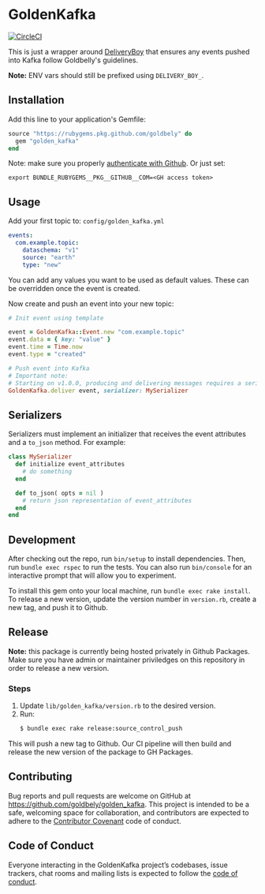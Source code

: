 # GoldenKafka

[![CircleCI](https://dl.circleci.com/status-badge/img/gh/Goldbely/golden_kafka/tree/main.svg?style=svg)](https://dl.circleci.com/status-badge/redirect/gh/Goldbely/golden_kafka/tree/main)

This is just a wrapper around [DeliveryBoy](https://github.com/zendesk/delivery_boy) that ensures any events pushed into Kafka follow Goldbelly's guidelines.

**Note:** ENV vars should still be prefixed using `DELIVERY_BOY_`.

## Installation

Add this line to your application's Gemfile:

```ruby
source "https://rubygems.pkg.github.com/goldbely" do
  gem "golden_kafka"
end
```

Note: make sure you properly [authenticate with Github](https://docs.github.com/en/packages/working-with-a-github-packages-registry/working-with-the-rubygems-registry#authenticating-with-a-personal-access-token). Or just set:

```
export BUNDLE_RUBYGEMS__PKG__GITHUB__COM=<GH access token>
```

## Usage

Add your first topic to: `config/golden_kafka.yml`

```yml
events:
  com.example.topic:
    dataschema: "v1"
    source: "earth"
    type: "new"
```

You can add any values you want to be used as default values. These can be overridden once the event is created.

Now create and push an event into your new topic:

```ruby
# Init event using template

event = GoldenKafka::Event.new "com.example.topic"
event.data = { key: "value" }
event.time = Time.now
event.type = "created"

# Push event into Kafka
# Important note:
# Starting on v1.0.0, producing and delivering messages requires a serializer class.
GoldenKafka.deliver event, serializer: MySerializer
```

## Serializers
Serializers must implement an initializer that receives the event attributes and a `to_json` method. For example:
```ruby
class MySerializer
  def initialize event_attributes
    # do something
  end

  def to_json( opts = nil )
    # return json representation of event_attributes
  end
end
```

## Development

After checking out the repo, run `bin/setup` to install dependencies. Then, run `bundle exec rspec` to run the tests. You can also run `bin/console` for an interactive prompt that will allow you to experiment.

To install this gem onto your local machine, run `bundle exec rake install`. To release a new version, update the version number in `version.rb`, create a new tag, and push it to Github.

## Release
**Note:** this package is currently being hosted privately in Github Packages. Make sure you have admin or maintainer priviledges on this repository in order to release a new version.
### Steps
1. Update `lib/golden_kafka/version.rb` to the desired version.
2. Run:
    ```bash
    $ bundle exec rake release:source_control_push
    ```

This will push a new tag to Github. Our CI pipeline will then build and release the new version of the package to GH Packages.

## Contributing

Bug reports and pull requests are welcome on GitHub at https://github.com/goldbely/golden_kafka. This project is intended to be a safe, welcoming space for collaboration, and contributors are expected to adhere to the [Contributor Covenant](http://contributor-covenant.org) code of conduct.

## Code of Conduct

Everyone interacting in the GoldenKafka project’s codebases, issue trackers, chat rooms and mailing lists is expected to follow the [code of conduct](https://github.com/goldbely/golden_kafka/blob/master/CODE_OF_CONDUCT.md).
